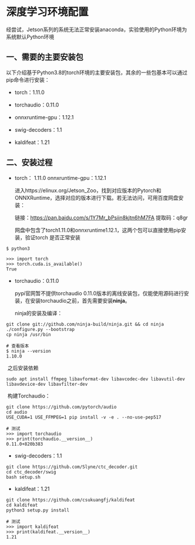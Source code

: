 # 深度学习环境配置

​	经尝试，Jetson系列的系统无法正常安装anaconda，实验使用的Python环境为系统默认Python环境

## 一、需要的主要安装包

​	以下介绍基于Python3.8的torch环境的主要安装包，其余的一些包基本可以通过pip命令进行安装：

- torch：1.11.0


- torchaudio：0.11.0


- onnxruntime-gpu：1.12.1


- swig-decoders：1.1


- kaldifeat：1.21


## 二、安装过程

- torch： 1.11.0	onnxruntime-gpu：1.12.1

  进入https://elinux.org/Jetson_Zoo，找到对应版本的Pytorch和ONNXRuntime，选择对应的版本进行下载。若无法访问，可用百度网盘安装：

  链接：https://pan.baidu.com/s/1Y7Mr_bPsiin8kjtn6hM7FA 
  提取码：q8gr

  网盘中包含了torch1.11.0和onnxruntime1.12.1，这两个包可以直接使用pip安装，验证torch 是否正常安装

```
$ python3

>>> import torch
>>> torch.cuda.is_available()
True
```

- torchaudio：0.11.0

  pypi官网暂不提供torchaudio 0.11.0版本的离线安装包，仅能使用源码进行安装，在安装torchaudio之前，首先需要安装**ninja**。

  ninja的安装及编译：

```
git clone git://github.com/ninja-build/ninja.git && cd ninja
./configure.py --bootstrap
cp ninja /usr/bin

# 查看版本
$ ninja --version
1.10.0
```

​		之后安装依赖

```
sudo apt install ffmpeg libavformat-dev libavcodec-dev libavutil-dev libavdevice-dev libavfilter-dev
```

​		构建Torchaudio：

```
git clone https://github.com/pytorch/audio
cd audio
USE_CUDA=1 USE_FFMPEG=1 pip install -v -e . --no-use-pep517

# 测试
>>> import torchaudio
>>> print(torchaudio.__version__)
0.11.0+820b383
```

- swig-decoders：1.1

```
git clone https://github.com/Slyne/ctc_decoder.git
cd ctc_decoder/swig
bash setup.sh
```

- kaldifeat：1.21

```
git clone https://github.com/csukuangfj/kaldifeat
cd kaldifeat
python3 setup.py install

# 测试
>>> import kaldifeat
>>> print(kaldifeat.__version__)
1.21
```



